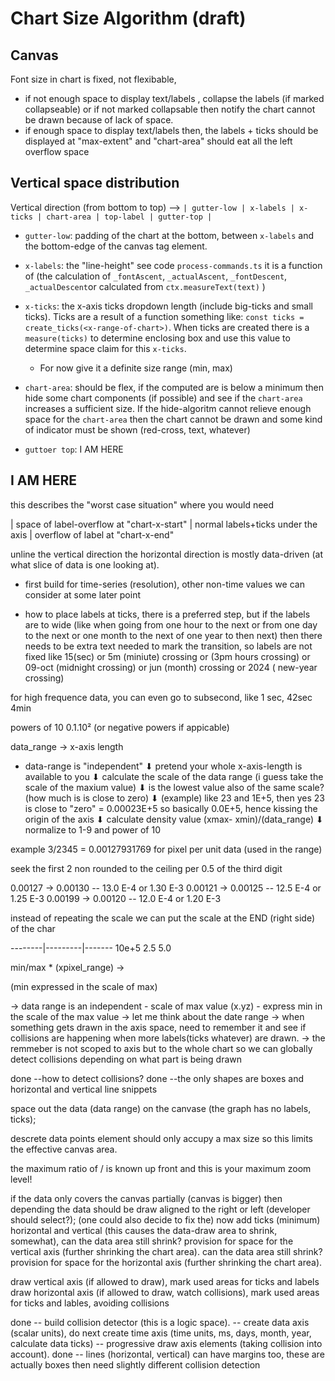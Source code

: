 # Chart Size Algorithm (draft)

## Canvas

Font size in chart is fixed, not flexibable,

-   if not enough space to display text/labels , collapse the labels (if marked collapseable) or if not marked collapsable then notify the chart cannot be drawn because of lack of space.
-   if enough space to display text/labels then, the labels + ticks should be displayed at "max-extent" and "chart-area" should eat all the left overflow space

## Vertical space distribution

Vertical direction (from bottom to top) -->
`| gutter-low | x-labels | x-ticks | chart-area | top-label | gutter-top |`

-   `gutter-low`: padding of the chart at the bottom, between `x-labels` and the bottom-edge of the canvas tag element.
-   `x-labels`: the "line-height" see code `process-commands.ts` it is a function of (the calculation of `_fontAscent`, `_actualAscent`, `_fontDescent`, `_actualDescent`or calculated from `ctx.measureText(text)` )

-   `x-ticks`: the x-axis ticks dropdown length (include big-ticks and small ticks). Ticks are a result of a function something like: `const ticks = create_ticks(<x-range-of-chart>)`. When ticks are created there is a `measure(ticks)` to determine enclosing box and use this value to determine space claim for this `x-ticks`.

    -   For now give it a definite size range (min, max)

-   `chart-area`: should be flex, if the computed are is below a minimum then hide some chart components (if possible) and see if the `chart-area` increases a sufficient size. If the hide-algoritm cannot relieve enough space for the `chart-area` then the chart cannot be drawn and some kind of indicator must be shown (red-cross, text, whatever)

-   `guttoer top`: I AM HERE

## I AM HERE

this describes the "worst case situation" where you would need

| space of label-overflow at "chart-x-start" | normal labels+ticks under the axis | overflow of label at "chart-x-end"

unline the vertical direction the horizontal direction is mostly data-driven (at what slice of data is one looking at).

-   first build for time-series (resolution), other non-time values we can consider at some later point

-   how to place labels at ticks, there is a preferred step, but if the labels are to wide (like when going from one hour to the next or from one day to the next or one month to the next of one year to then next) then there needs to be extra text needed to mark the transition, so labels are not fixed like 15(sec) or 5m (miniute) crossing or (3pm hours crossing) or 09-oct (midnight crossing) or jun (month) crossing or 2024 ( new-year crossing)

for high frequence data, you can even go to subsecond, like 1 sec, 42sec 4min

powers of 10 0.1.10² (or negative powers if appicable)

data_range -> x-axis length

-   data-range is "independent"
    ⬇ pretend your whole x-axis-length is available to you
    ⬇ calculate the scale of the data range (i guess take the scale of the maxium value)
    ⬇ is the lowest value also of the same scale? (how much is is close to zero)
    ⬇ (example) like 23 and 1E+5, then yes 23 is close to "zero" = 0.00023E+5 so basically 0.0E+5, hence kissing the origin of the axis
    ⬇ calculate density value (xmax- xmin)/(data_range)
    ⬇ normalize to 1-9 and power of 10

example 3/2345 = 0.00127931769 for pixel per unit data (used in the range)

seek the first 2 non rounded to the ceiling per 0.5 of the third digit

0.00127 -> 0.00130 -- 13.0 E-4 or 1.30 E-3
0.00121 -> 0.00125 -- 12.5 E-4 or 1.25 E-3
0.00199 -> 0.00120 -- 12.0 E-4 or 1.20 E-3

instead of repeating the scale we can put the scale at the END (right side) of the char

--------|---------|------- 10e+5
2.5 5.0

min/max \* (xpixel_range) ->

(min expressed in the scale of max)

-> data range is an independent - scale of max value (x.yz) - express min in the scale of the max value
-> let me think about the date range
-> when something gets drawn in the axis space, need to remember it and see if collisions are happening when more labels(ticks whatever) are drawn.
-> the remmeber is not scoped to axis but to the whole chart so we can globally detect collisions depending on what part is being drawn

done --how to detect collisions?
done --the only shapes are boxes and horizontal and vertical line snippets

space out the data (data range) on the canvase (the graph has no labels, ticks);

descrete data points element should only accupy a max size so this limits the effective canvas area.

the maximum ratio of <nr-pixels>/<data range between descrete points> is known up front and this is your maximum zoom level!

if the data only covers the canvas partially (canvas is bigger) then depending the data should be draw aligned to the right or left (developer should select?);
(one could also decide to fix the)
now add ticks (minimum) horizontal and vertical (this causes the data-draw area to shrink, somewhat),
can the data area still shrink?
provision for space for the vertical axis (further shrinking the chart area).
can the data area still shrink?
provision for space for the horizontal axis (further shrinking the chart area).

draw vertical axis (if allowed to draw), mark used areas for ticks and labels
draw horizontal axis (if allowed to draw, watch collisions), mark used areas for ticks and lables, avoiding collisions

done -- build collision detector (this is a logic space).
-- create data axis (scalar units),
do next create time axis (time units, ms, days, month, year, calculate data ticks)
-- progressive draw axis elements (taking collision into account).
done -- lines (horizontal, vertical) can have margins too, these are actually boxes then need slightly different collision detection

